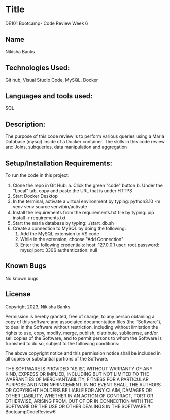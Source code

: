 # Title
DE101 Bootcamp- Code Review Week 6

## Name
Nikisha Banks

## Technologies Used: 
Git hub, Visual Studio Code, MySQL, Docker

## Languages and tools used: 
SQL

## Description:
The purpose of this code review is to perform various queries using a Maria Database (mysql) inside of a Docker container. The skills in this code review are: Joins, subqueries, data manipulation and aggregation

## Setup/Installation Requirements:
To run the code in this project:
1. Clone the repo in Git Hub: 
   a. Click the green "code" button
   b. Under the "Local" tab, copy and paste the URL that is under HTTPS
2. Start Docker Desktop   
3. In the terminal, activate a virtual environment by typing: 
        python3.10 -m venv venv
        source venv/bin/activate
4. Install the requirements from the requirements.txt file by typing:
        pip install -r requirements.txt
5.  Start the maria database by typing:
        ./start_db.sh
6.  Create a connection to MySQL by doing the following:
    1.  Add the MySQL extension to VS code
    2.  While in the extension, choose "Add Connection"
    3.  Enter the following credentials:
            host: 127.0.0.1
			user: root
			password: mysql
			port: 3306
            authentication: null

## Known Bugs
No known bugs

## License
Copyright 2023, Nikisha Banks

Permission is hereby granted, free of charge, to any person obtaining a copy of this software and associated documentation files (the “Software”), to deal in the Software without restriction, including without limitation the rights to use, copy, modify, merge, publish, distribute, sublicense, and/or sell copies of the Software, and to permit persons to whom the Software is furnished to do so, subject to the following conditions:

The above copyright notice and this permission notice shall be included in all copies or substantial portions of the Software.

THE SOFTWARE IS PROVIDED “AS IS”, WITHOUT WARRANTY OF ANY KIND, EXPRESS OR IMPLIED, INCLUDING BUT NOT LIMITED TO THE WARRANTIES OF MERCHANTABILITY, FITNESS FOR A PARTICULAR PURPOSE AND NONINFRINGEMENT. IN NO EVENT SHALL THE AUTHORS OR COPYRIGHT HOLDERS BE LIABLE FOR ANY CLAIM, DAMAGES OR OTHER LIABILITY, WHETHER IN AN ACTION OF CONTRACT, TORT OR OTHERWISE, ARISING FROM, OUT OF OR IN CONNECTION WITH THE SOFTWARE OR THE USE OR OTHER DEALINGS IN THE SOFTWARE.# BootcampCodeReview6
